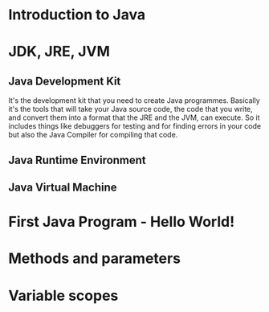 # Introduction to Java

# JDK, JRE, JVM

## Java Development Kit

It's the development kit that you need to create Java programmes. Basically it's the tools that will take your Java
source code, the code that you write, and convert them into a format that the JRE and the JVM, can execute. So it
includes things like debuggers for testing and for finding errors in your code but also the Java Compiler for compiling
that code.

## Java Runtime Environment

## Java Virtual Machine

# First Java Program - Hello World!

# Methods and parameters

# Variable scopes